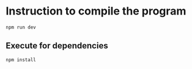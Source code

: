 # Instruction to compile the program
```
npm run dev
```
## Execute for dependencies
```
npm install
```
